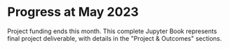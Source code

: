 # Progress at May 2023

Project funding ends this month. This complete Jupyter Book represents final project deliverable, with details in the "Project & Outcomes" sections. 